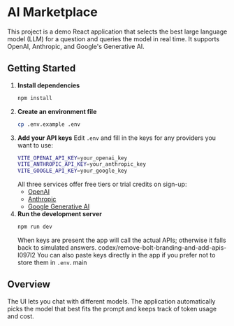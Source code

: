 # AI Marketplace

This project is a demo React application that selects the best large language model (LLM) for a question and queries the model in real time. It supports OpenAI, Anthropic, and Google's Generative AI.

## Getting Started

1. **Install dependencies**
   ```sh
   npm install
   ```
2. **Create an environment file**
   ```sh
   cp .env.example .env
   ```
3. **Add your API keys**
   Edit `.env` and fill in the keys for any providers you want to use:
   ```sh
   VITE_OPENAI_API_KEY=your_openai_key
   VITE_ANTHROPIC_API_KEY=your_anthropic_key
   VITE_GOOGLE_API_KEY=your_google_key
   ```
   All three services offer free tiers or trial credits on sign-up:
   - [OpenAI](https://platform.openai.com/)
   - [Anthropic](https://console.anthropic.com/)
   - [Google Generative AI](https://makersuite.google.com/)
4. **Run the development server**
   ```sh
   npm run dev
   ```
   When keys are present the app will call the actual APIs; otherwise it falls back to simulated answers.
codex/remove-bolt-branding-and-add-apis-l097l2
   You can also paste keys directly in the app if you prefer not to store them in `.env`.
 main

## Overview

The UI lets you chat with different models. The application automatically picks the model that best fits the prompt and keeps track of token usage and cost.
